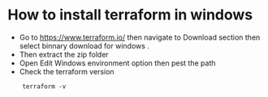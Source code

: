 # How to install terraform in windows

- Go to https://www.terraform.io/ then navigate to Download section then select binnary download for windows .
- Then extract the zip folder
- Open Edit Windows environment option then pest the path
- Check the terraform version

```
    terraform -v
```
